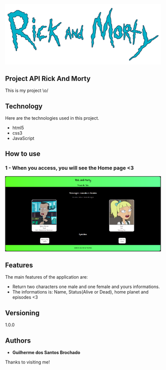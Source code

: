 
![Logo of the project](https://github.com/guihbrochado/rick-and-morty-dev-I/blob/master/readmeImg/58f37720a4fa116215a9240f.png)


## Project API Rick And Morty 
This is my project \o/ 



## Technology 

Here are the technologies used in this project.

* html5
* css3
* JavaScript

## How to use

### 1 - When you access, you will see the Home page <3

![Homepage image](https://github.com/guihbrochado/rick-and-morty-dev-I/blob/master/readmeImg/projeto-rick-and-morty.png)

## Features

The main features of the application are:
 - Return two characters one male and one female and yours informations.
 - The informations is: Name, Status(Alive or Dead), home planet and episodes  <3

  ## Versioning

  1.0.0

  ## Authors

  * **Guilherme dos Santos Brochado** 

  Thanks to visiting me!
